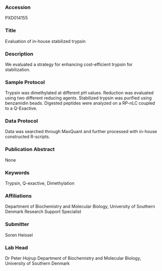### Accession
PXD014155

### Title
Evaluation of in-house stabilized trypsin

### Description
We evaluated a strategy for enhancing cost-efficient trypsin for stabilization.

### Sample Protocol
Trypsin was dimethylated at different pH values. Reduction was evaluated using two different reducing agents. Stabilized trypsin was purified using benzamidin beads. Digested peptides were analyzed on a  RP-nLC coupled to a Q-Exactive.

### Data Protocol
Data was searched through MaxQuant and further processed with in-house constructed R-scripts.

### Publication Abstract
None

### Keywords
Trypsin, Q-exactive, Dimethylation

### Affiliations
Department of Biochemistry and Molecular Biology, University of Southern Denmark
Research Support Specialist

### Submitter
Soren Heissel

### Lab Head
Dr Peter Hojrup
Department of Biochemistry and Molecular Biology, University of Southern Denmark


